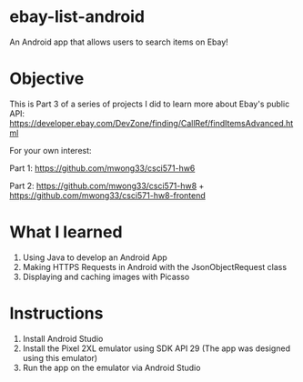 # ebay-list-android
An Android app that allows users to search items on Ebay!

# Objective
This is Part 3 of a series of projects I did to learn more about Ebay's public API: https://developer.ebay.com/DevZone/finding/CallRef/findItemsAdvanced.html

For your own interest:

Part 1: https://github.com/mwong33/csci571-hw6

Part 2: https://github.com/mwong33/csci571-hw8 + https://github.com/mwong33/csci571-hw8-frontend

# What I learned
1. Using Java to develop an Android App
2. Making HTTPS Requests in Android with the JsonObjectRequest class
3. Displaying and caching images with Picasso

# Instructions
1. Install Android Studio
2. Install the Pixel 2XL emulator using SDK API 29 (The app was designed using this emulator)
3. Run the app on the emulator via Android Studio
